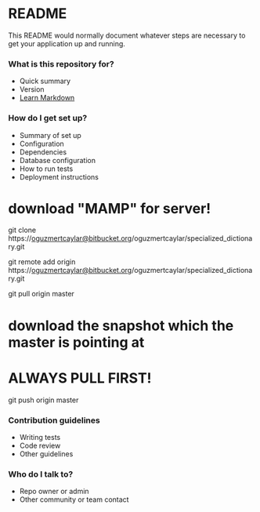 # README #

This README would normally document whatever steps are necessary to get your application up and running.

### What is this repository for? ###

* Quick summary
* Version
* [Learn Markdown](https://bitbucket.org/tutorials/markdowndemo)

### How do I get set up? ###

* Summary of set up
* Configuration
* Dependencies
* Database configuration
* How to run tests
* Deployment instructions

# download "MAMP" for server!

git clone https://oguzmertcaylar@bitbucket.org/oguzmertcaylar/specialized_dictionary.git

git remote add origin https://oguzmertcaylar@bitbucket.org/oguzmertcaylar/specialized_dictionary.git

git pull origin master

# download the snapshot which the master is pointing at

# ALWAYS PULL FIRST!

git push origin master

### Contribution guidelines ###

* Writing tests
* Code review
* Other guidelines

### Who do I talk to? ###

* Repo owner or admin
* Other community or team contact